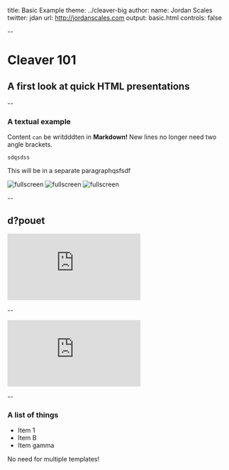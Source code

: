 title: Basic Example
theme: ../cleaver-big
author:
  name: Jordan Scales
  twitter: jdan
  url: http://jordanscales.com
output: basic.html
controls: false

--

# Cleaver 101
## A first look at quick HTML presentations

--

### A textual example

Content `can` be writdddten in **Markdown!** New lines no longer need two angle brackets.

```  
sdqsdss
```


This will be in a separate paragraphqsfsdf

![fullscreen](http://wac.450f.edgecastcdn.net/80450F/hudsonvalleycountry.com/files/2015/01/cat4.jpg)
![fullscreen](http://img.memecdn.com/fat-cats-are-cannibals_o_3338377.jpg)
![fullscreen](https://catmacros.files.wordpress.com/2010/05/stupid_people.jpg)

--

d?pouet
--

<iframe src="https://www.youtube.com/embed/mW3S0u8bj58" frameborder="0" allowfullscreen></iframe>

--


<iframe  src="http://www.liberation.fr" frameborder="0" allowfullscreen></iframe>

--

### A list of things

* Item 1
* Item B
* Item gamma

No need for multiple templates!
